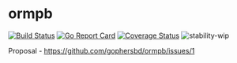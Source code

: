 # ormpb

[![Build Status](https://travis-ci.org/gophersbd/ormpb.svg?branch=master)](https://travis-ci.org/gophersbd/ormpb) [![Go Report Card](https://goreportcard.com/badge/github.com/gophersbd/ormpb)](https://goreportcard.com/report/github.com/gophersbd/ormpb)
[![Coverage Status](https://coveralls.io/repos/github/gophersbd/ormpb/badge.svg?branch=master)](https://coveralls.io/github/gophersbd/ormpb?branch=master) ![stability-wip](https://img.shields.io/badge/stability-work_in_progress-lightgrey.svg)


Proposal - https://github.com/gophersbd/ormpb/issues/1
